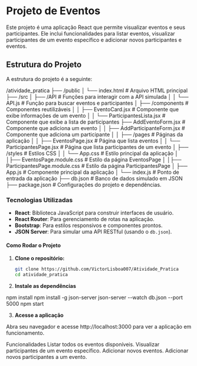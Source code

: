 # Projeto de Eventos

Este projeto é uma aplicação React que permite visualizar eventos e seus participantes. Ele inclui funcionalidades para listar eventos, visualizar participantes de um evento específico e adicionar novos participantes e eventos.

## Estrutura do Projeto

A estrutura do projeto é a seguinte:

/atividade_pratica ├── /public │ └── index.html # Arquivo HTML principal ├── /src │ ├── /API # Funções para interagir com a API simulada │ │ └── API.js # Função para buscar eventos e participantes │ ├── /components # Componentes reutilizáveis │ │ ├── EventoCard.jsx # Componente que exibe informações de um evento │ │ └── ParticipantesLista.jsx # Componente que exibe a lista de participantes ├── AddEventoForm.jsx # Componente que adiciona um evento │ │ ├── AddParticipanteForm.jsx # Componente que adiciona um participante │ │
├── /pages # Páginas da aplicação │ │ ├── EventosPage.jsx # Página que lista eventos │ │ └── ParticipantesPage.jsx # Página que lista participantes de um evento │ ├── /styles # Estilos CSS │ │ └── App.css # Estilo principal da aplicação │ │├── EventosPage.module.css # Estilo da página EventosPage │ │├── ParticipantesPage.module.css # Estilo da página ParticipantesPage │ ├── App.js # Componente principal da aplicação │ └── index.js # Ponto de entrada da aplicação ├── db.json # Banco de dados simulado em JSON ├── package.json # Configurações do projeto e dependências.

### Tecnologias Utilizadas

- **React**: Biblioteca JavaScript para construir interfaces de usuário.
- **React Router**: Para gerenciamento de rotas na aplicação.
- **Bootstrap**: Para estilos responsivos e componentes prontos.
- **JSON Server**: Para simular uma API RESTful (usando o `db.json`).

#### Como Rodar o Projeto

1. **Clone o repositório:**

   ```bash
   git clone https://github.com/VictorLisboa007/Atividade_Pratica
   cd atividade_pratica

2. **Instale as dependências**

npm install
npm install -g json-server
json-server --watch db.json --port 5000
npm start

3. **Acesse a aplicação**

Abra seu navegador e acesse http://localhost:3000 para ver a aplicação em funcionamento.

Funcionalidades
Listar todos os eventos disponíveis.
Visualizar participantes de um evento específico.
Adicionar novos eventos.
Adicionar novos participantes a um evento.

